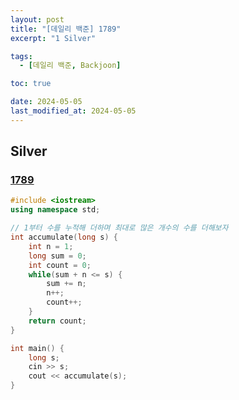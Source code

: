 ```yaml
---
layout: post
title: "[데일리 백준] 1789"
excerpt: "1 Silver"

tags:
  - [데일리 백준, Backjoon]

toc: true

date: 2024-05-05
last_modified_at: 2024-05-05
---
```

## Silver
### [1789][def]

```c++
#include <iostream>
using namespace std;

// 1부터 수를 누적해 더하며 최대로 많은 개수의 수를 더해보자
int accumulate(long s) {
    int n = 1;
    long sum = 0;
    int count = 0;
    while(sum + n <= s) {
        sum += n;
        n++;
        count++;
    }
    return count;
}

int main() {
    long s;
    cin >> s;
    cout << accumulate(s);
}
```

[def]: https://www.acmicpc.net/problem/1789
